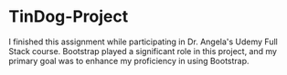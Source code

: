 # TinDog-Project

I finished this assignment while participating in Dr. Angela's Udemy Full Stack course. Bootstrap played a significant role in this project, and my primary goal was to enhance my proficiency in using Bootstrap.

